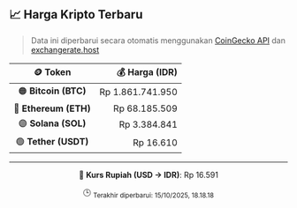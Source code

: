 

<!-- HARGA_KRIPTO -->
## 📈 Harga Kripto Terbaru

> Data ini diperbarui secara otomatis menggunakan [CoinGecko API](https://www.coingecko.com/) dan [exchangerate.host](https://exchangerate.host/)

<div align="center">

| 🪙 Token | 💰 Harga (IDR) |
|:------:|---------------:|
| 🟠 **Bitcoin (BTC)**   | Rp 1.861.741.950 |
| 🔵 **Ethereum (ETH)**  | Rp 68.185.509 |
| 🟣 **Solana (SOL)**    | Rp 3.384.841 |
| 🟢 **Tether (USDT)**   | Rp 16.610 |

---

💱 **Kurs Rupiah (USD → IDR)**: Rp 16.591

🕒 <sub>Terakhir diperbarui: 15/10/2025, 18.18.18</sub>

</div>
<!-- /HARGA_KRIPTO -->